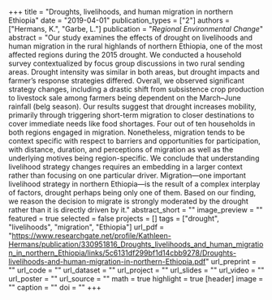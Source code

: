 +++
title = "Droughts, livelihoods, and human migration in northern Ethiopia"
date = "2019-04-01"
publication_types = ["2"]
authors = ["Hermans, K.", "Garbe, L."]
publication = "_Regional Environmental Change_"
abstract = "Our study examines the effects of drought on livelihoods and human migration in the rural highlands of northern Ethiopia, one of the most affected regions during the 2015 drought. We conducted a household survey contextualized by focus group discussions in two rural sending areas. Drought intensity was similar in both areas, but drought impacts and farmer’s response strategies differed. Overall, we observed significant strategy changes, including a drastic shift from subsistence crop production to livestock sale among farmers being dependent on the March–June rainfall (belg season). Our results suggest that drought increases mobility, primarily through triggering short-term migration to closer destinations to cover immediate needs like food shortages. Four out of ten households in both regions engaged in migration. Nonetheless, migration tends to be context specific with respect to barriers and opportunities for participation, with distance, duration, and perceptions of migration as well as the underlying motives being region-specific. We conclude that understanding livelihood strategy changes requires an embedding in a larger context rather than focusing on one particular driver. Migration—one important livelihood strategy in northern Ethiopia—is the result of a complex interplay of factors, drought perhaps being only one of them. Based on our finding, we reason the decision to migrate is strongly moderated by the drought rather than it is directly driven by it."
abstract_short = ""
image_preview = ""
featured = true
selected = false
projects = []
tags = ["drought", "livelihoods", "migration", "Ethiopia"]
url_pdf = "https://www.researchgate.net/profile/Kathleen-Hermans/publication/330951816_Droughts_livelihoods_and_human_migration_in_northern_Ethiopia/links/5c6131df299bf1d14cbb9278/Droughts-livelihoods-and-human-migration-in-northern-Ethiopia.pdf"
url_preprint = ""
url_code = ""
url_dataset = ""
url_project = ""
url_slides = ""
url_video = ""
url_poster = ""
url_source = ""
math = true
highlight = true
[header]
image = ""
caption = ""
doi = ""
+++
